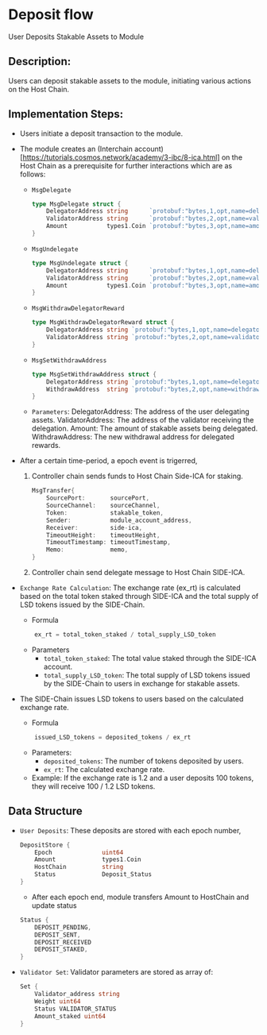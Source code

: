 # Deposit flow

User Deposits Stakable Assets to Module

## Description:

Users can deposit stakable assets to the module, initiating various actions on the Host Chain.

## Implementation Steps:

- Users initiate a deposit transaction to the module.
- The module creates an (Interchain account)[https://tutorials.cosmos.network/academy/3-ibc/8-ica.html] on the Host Chain as a prerequisite for further interactions which are as follows:

    - `MsgDelegate`
        ```go
        type MsgDelegate struct {
            DelegatorAddress string      `protobuf:"bytes,1,opt,name=delegator_address,json=delegatorAddress,proto3" json:"delegator_address,omitempty"`
            ValidatorAddress string      `protobuf:"bytes,2,opt,name=validator_address,json=validatorAddress,proto3" json:"validator_address,omitempty"`
            Amount           types1.Coin `protobuf:"bytes,3,opt,name=amount,proto3" json:"amount"`
        }
        ```
    - `MsgUndelegate`
        ```go
        type MsgUndelegate struct {
            DelegatorAddress string      `protobuf:"bytes,1,opt,name=delegator_address,json=delegatorAddress,proto3" json:"delegator_address,omitempty"`
            ValidatorAddress string      `protobuf:"bytes,2,opt,name=validator_address,json=validatorAddress,proto3" json:"validator_address,omitempty"`
            Amount           types1.Coin `protobuf:"bytes,3,opt,name=amount,proto3" json:"amount"`
        }
        ```
    - `MsgWithdrawDelegatorReward`
        ```go
        type MsgWithdrawDelegatorReward struct {
            DelegatorAddress string `protobuf:"bytes,1,opt,name=delegator_address,json=delegatorAddress,proto3" json:"delegator_address,omitempty"`
            ValidatorAddress string `protobuf:"bytes,2,opt,name=validator_address,json=validatorAddress,proto3" json:"validator_address,omitempty"`
        }
        ```
    - `MsgSetWithdrawAddress`
        ```go
        type MsgSetWithdrawAddress struct {
            DelegatorAddress string `protobuf:"bytes,1,opt,name=delegator_address,json=delegatorAddress,proto3" json:"delegator_address,omitempty"`
            WithdrawAddress  string `protobuf:"bytes,2,opt,name=withdraw_address,json=withdrawAddress,proto3" json:"withdraw_address,omitempty"`
        }
        ```
    - `Parameters`:
        DelegatorAddress: The address of the user delegating assets.
        ValidatorAddress: The address of the validator receiving the delegation.
        Amount: The amount of stakable assets being delegated.
        WithdrawAddress: The new withdrawal address for delegated rewards.

- After a certain time-period, a epoch event is trigerred,
    1. Controller chain sends funds to Host Chain Side-ICA for staking.
        ```go
        MsgTransfer{
            SourcePort:       sourcePort,
            SourceChannel:    sourceChannel,
            Token:            stakable_token,
            Sender:           module_account_address,
            Receiver:         side-ica,
            TimeoutHeight:    timeoutHeight,
            TimeoutTimestamp: timeoutTimestamp,
            Memo:             memo,
        }
        ```
    2. Controller chain send delegate message to Host Chain SIDE-ICA.

- `Exchange Rate Calculation`: The exchange rate (ex_rt) is calculated based on the total token staked through SIDE-ICA and the total supply of LSD tokens issued by the SIDE-Chain.
    - Formula
    ```go
        ex_rt = total_token_staked / total_supply_LSD_token
    ```
    - Parameters
        - `total_token_staked`: The total value staked through the SIDE-ICA account.
        - `total_supply_LSD_token`: The total supply of LSD tokens issued by the SIDE-Chain to users in exchange for stakable assets.

- The SIDE-Chain issues LSD tokens to users based on the calculated exchange rate.
    - Formula
    ```go
        issued_LSD_tokens = deposited_tokens / ex_rt
    ```
    - Parameters:
        - `deposited_tokens`: The number of tokens deposited by users.
        - `ex_rt`: The calculated exchange rate.
    - Example:
    If the exchange rate is 1.2 and a user deposits 100 tokens, they will receive 100 / 1.2 LSD tokens.

## Data Structure

- `User Deposits`: These deposits are stored with each epoch number,
    ```go
    DepositStore {
        Epoch              uint64
        Amount             types1.Coin 
        HostChain          string
        Status             Deposit_Status
    }
    ```
    - After each epoch end, module transfers Amount to HostChain and update status
    ```go
    Status {
        DEPOSIT_PENDING,
        DEPOSIT_SENT,
        DEPOSIT_RECEIVED
        DEPOSIT_STAKED,
    }
    ```
- `Validator Set`: Validator parameters are stored as array of:
    ```go
    Set {
        Validator_address string
        Weight uint64
        Status VALIDATOR_STATUS
        Amount_staked uint64
    }
    ```
